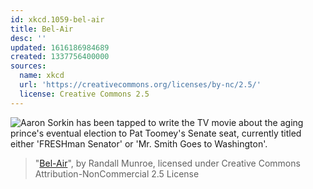 ```yaml
---
id: xkcd.1059-bel-air
title: Bel-Air
desc: ''
updated: 1616186984689
created: 1337756400000
sources:
  name: xkcd
  url: 'https://creativecommons.org/licenses/by-nc/2.5/'
  license: Creative Commons 2.5
---
```

![Aaron Sorkin has been tapped to write the TV movie about the aging prince's eventual election to Pat Toomey's Senate seat, currently titled either 'FRESHman Senator' or 'Mr. Smith Goes to Washington'.](https://imgs.xkcd.com/comics/bel_air.png)
> "[Bel-Air](https://xkcd.com/1059/)", by Randall Munroe, licensed under Creative Commons Attribution-NonCommercial 2.5 License
